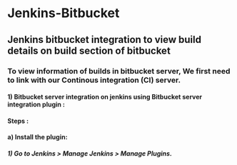 # Jenkins-Bitbucket
## Jenkins bitbucket integration to view build details on build section of bitbucket
### To view information of builds in bitbucket server, We first need to link with our Continous integration (CI) server.
#### 1) Bitbucket server integration on jenkins using Bitbucket server integration plugin : 
#### Steps : 
#### a) Install the plugin: 
##### 1) Go to Jenkins > Manage Jenkins > Manage Plugins.
<img src="Images/Screenshot 2022-07-18 124228.png" alt=""/>

